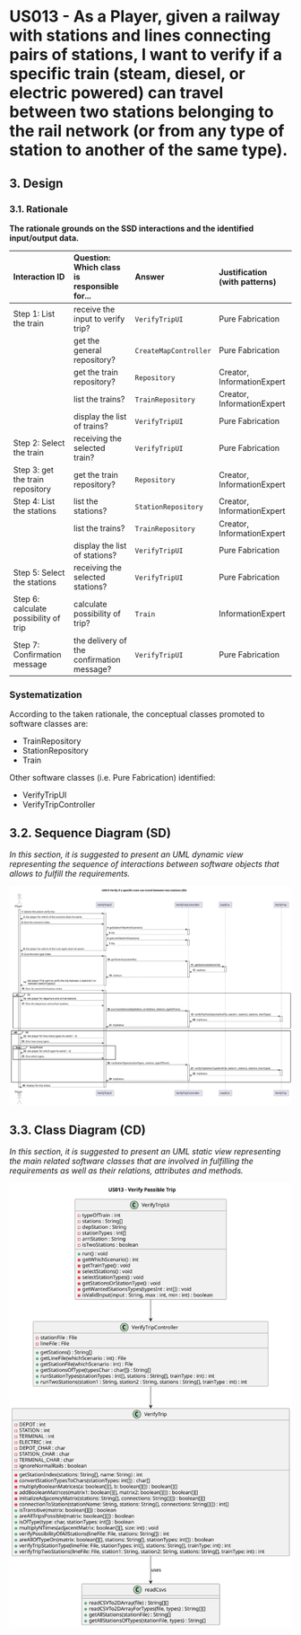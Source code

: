 # US013 - As a Player, given a railway with stations and lines connecting pairs of stations, I want to verify if a specific train (steam, diesel, or electric powered) can travel between two stations belonging to the rail network (or from any type of station to another of the same type).

## 3. Design

### 3.1. Rationale

**The rationale grounds on the SSD interactions and the identified input/output data.**

| Interaction ID | Question: Which class is responsible for... | Answer  | Justification (with patterns)  |
|:-------------  |:--------------------- |:------------|:---------------------------- |
| Step 1: List the train   		 |	receive the input to verify trip?						 | `VerifyTripUI`             | Pure Fabrication  |
| 		       |	get the general repository?                                    | `CreateMapController`      | Pure Fabrication         |
|            |	get the train repository?						                           |  `Repository`              | Creator, InformationExpert |
|            |	list the trains?						                                   |  `TrainRepository`         | Creator, InformationExpert |
|            |	display the list of trains?						                         |  `VerifyTripUI`            | Pure Fabrication |
| Step 2: Select the train 		 |	receiving the selected train?					       | `VerifyTripUI`             | Pure Fabrication |
| Step 3: get the train repository    |	get the train repository?						   |  `Repository`              | Creator, InformationExpert |
| Step 4: List the stations   		 |	list the stations?								       | `StationRepository`        | Creator, InformationExpert  |
|            |	list the trains?						                                   |  `TrainRepository`         | Creator, InformationExpert |
| |	display the list of stations?						                                   |  `VerifyTripUI`            | Pure Fabrication |
| Step 5: Select the stations 		 |	receiving the selected stations?					      | `VerifyTripUI`            | Pure Fabrication |
| Step 6: calculate possibility of trip  		 | calculate possibility of trip?							 | `Train`       | InformationExpert      |
| Step 7: Confirmation message  	 |	the delivery of the confirmation message?					      | `VerifyTripUI`            | Pure Fabrication |

### Systematization ##

According to the taken rationale, the conceptual classes promoted to software classes are:

* TrainRepository
* StationRepository
* Train

Other software classes (i.e. Pure Fabrication) identified:

* VerifyTripUI  
* VerifyTripController

## 3.2. Sequence Diagram (SD)

_In this section, it is suggested to present an UML dynamic view representing the sequence of interactions between software objects that allows to fulfill the requirements._

![US013-SD](svg/US013-SD.svg)

## 3.3. Class Diagram (CD)

_In this section, it is suggested to present an UML static view representing the main related software classes that are involved in fulfilling the requirements as well as their relations, attributes and methods._

![US013-CD](svg/US013-CD.svg)

